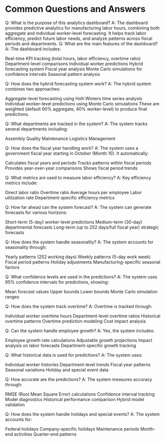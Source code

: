 # Common Questions and Answers

Q: What is the purpose of this analytics dashboard?
A: The dashboard provides predictive analytics for manufacturing labor hours, combining both aggregate and individual worker-level forecasting. It helps track labor efficiency, predict future labor needs, and analyze patterns across fiscal periods and departments.
Q: What are the main features of the dashboard?
A: The dashboard includes:

Real-time KPI tracking (total hours, labor efficiency, overtime ratio)
Department-level comparisons
Individual worker predictions
Hybrid forecasting system
Fiscal year analysis
Monte Carlo simulations for confidence intervals
Seasonal pattern analysis

Q: How does the hybrid forecasting system work?
A: The hybrid system combines two approaches:

Aggregate-level forecasting using Holt-Winters time series analysis
Individual worker-level predictions using Monte Carlo simulations
These are weighted (default 60% aggregate, 40% worker-level) to produce final predictions.

Q: What departments are tracked in the system?
A: The system tracks several departments including:

Assembly
Quality
Maintenance
Logistics
Management

Q: How does the fiscal year handling work?
A: The system uses a government fiscal year starting in October (Month 10). It automatically:

Calculates fiscal years and periods
Tracks patterns within fiscal periods
Provides year-over-year comparisons
Shows fiscal period trends

Q: What metrics are used to measure labor efficiency?
A: Key efficiency metrics include:

Direct labor ratio
Overtime ratio
Average hours per employee
Labor utilization rate
Department-specific efficiency metrics

Q: How far ahead can the system forecast?
A: The system can generate forecasts for various horizons:

Short-term (5-day) worker-level predictions
Medium-term (30-day) departmental forecasts
Long-term (up to 252 days/full fiscal year) strategic forecasts

Q: How does the system handle seasonality?
A: The system accounts for seasonality through:

Yearly patterns (252 working days)
Weekly patterns (5-day work week)
Fiscal period patterns
Holiday adjustments
Manufacturing-specific seasonal factors

Q: What confidence levels are used in the predictions?
A: The system uses 95% confidence intervals for predictions, showing:

Mean forecast values
Upper bounds
Lower bounds
Monte Carlo simulation ranges

Q: How does the system track overtime?
A: Overtime is tracked through:

Individual worker overtime hours
Department-level overtime ratios
Historical overtime patterns
Overtime prediction modeling
Cost impact analysis

Q: Can the system handle employee growth?
A: Yes, the system includes:

Employee growth rate calculations
Adjustable growth projections
Impact analysis on labor forecasts
Department-specific growth tracking

Q: What historical data is used for predictions?
A: The system uses:

Individual worker histories
Department-level trends
Fiscal year patterns
Seasonal variations
Holiday and special event data

Q: How accurate are the predictions?
A: The system measures accuracy through:

RMSE (Root Mean Square Error) calculations
Confidence interval tracking
Model diagnostics
Historical performance comparison
Hybrid model validation

Q: How does the system handle holidays and special events?
A: The system accounts for:

Federal holidays
Company-specific holidays
Maintenance periods
Month-end activities
Quarter-end patterns

